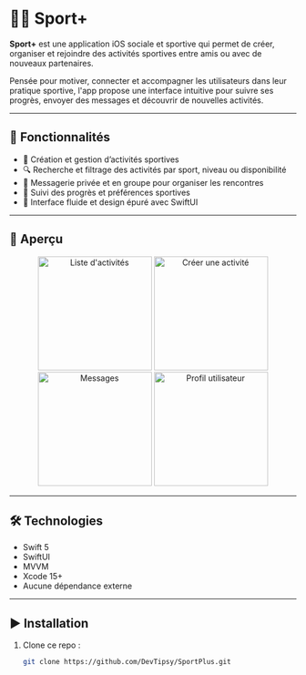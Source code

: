 # 🏃‍♀️ Sport+

**Sport+** est une application iOS sociale et sportive qui permet de créer, organiser et rejoindre des activités sportives entre amis ou avec de nouveaux partenaires.

Pensée pour motiver, connecter et accompagner les utilisateurs dans leur pratique sportive, l'app propose une interface intuitive pour suivre ses progrès, envoyer des messages et découvrir de nouvelles activités.

---

## 🚀 Fonctionnalités

- 📆 Création et gestion d’activités sportives
- 🔍 Recherche et filtrage des activités par sport, niveau ou disponibilité
- 👥 Messagerie privée et en groupe pour organiser les rencontres
- 🎯 Suivi des progrès et préférences sportives
- 🧭 Interface fluide et design épuré avec SwiftUI

---

## 📸 Aperçu

<p align="center">
  <img src="assets/git/activities.png" width="200" alt="Liste d'activités" />
  <img src="assets/git/events.png" width="200" alt="Créer une activité" />
  <img src="assets/git/messages.png" width="200" alt="Messages" />
  <img src="assets/git/profile.png" width="200" alt="Profil utilisateur" />
</p>

---

## 🛠 Technologies

- Swift 5
- SwiftUI
- MVVM
- Xcode 15+
- Aucune dépendance externe

---

## ▶️ Installation

1. Clone ce repo :
   ```bash
   git clone https://github.com/DevTipsy/SportPlus.git
